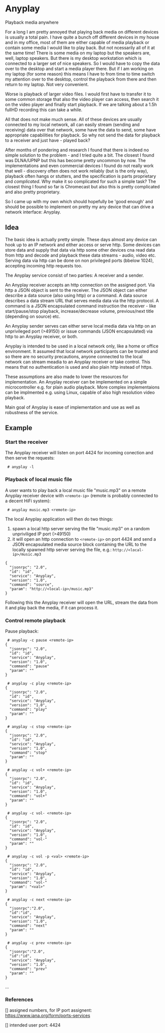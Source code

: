 # Anyplay
Playback media anywhere

For a long I am pretty annoyed that playing back media on different devices
is usually a total pain. I have quite a bunch off different devices in my
house and in my office, most of them are either capable of media playback or
contain some media I would like to play back. But not ncessarily all of it
at the same time! There is some media on my laptop but the speakers are,
well, laptop speakers. But there is my desktop workstation which is
connected to a larger set of nice speakers. So I would have to copy the data
over to the desktop and start a media player there. But if I am working on
my laptop (for some reason) this means I have to from time to time switch my
attention over to the desktop, control the playback from there and then
return to my laptop. Not very convenient.

Worse is playback of larger video files. I would first have to transfer it
to some common storage that also the video player can access, then search it
on the video player and finally start playback. If we are talking about a 1.5h
fullHD recording this can take a while.

All that does not make much sense. All of these devices are usually
connected to my local network, all can easily stream (sending and receiving)
data over that network, some have the data to send, some have appropriate
capabilities for playback. So why not send the data for playback to a
receiver and just have - played back?

After months of pondering and research I found that there is indeed no
simple solution to the problem - and I tried quite a bit. The closest I
found was DLNA/UPNP but this has become pretty uncommon by now. The
implementations and even commercial devices I found do not really work that
well - discovery often does not work reliably (but is the only way),
playback often hangs or stutters, and the specification is parts proprietary
and *complicated*. Why make it so complicated for such a simple task? The
closest thing I found so far is Chromecast but also this is pretty
complicated and also pretty proprietary.

So I came up with my own which should hopefully be 'good enough' and should
be possible to implement on pretty my any device that can drive a network
interface: Anyplay.

## Idea
The basic idea is actually pretty simple. These days almost any device can
hook up to an IP network and either access or serve http. Some devices can
store data and supply that data via http some other devices cna read data
from http and decode and playback these data streams - audio, video etc.
Serving data via http can be done on non privileged ports (bbelow 1024),
accepting incoming http requests too.

The Anyplay service consist of two parties: A receiver and a sender.

An Anyplay receiver accepts an http connection on the assigned port. Via
http a JSON object is sent to the receiver. The JSON object can either
describe a data source (also using http) or a command. A data source
describes a data stream URL that serves media data via the http protocol. A
command is a JSON encapsulated command instruction the receiver - like
start/pause/stop playback, increase/decrease volume, previous/next title
(depending on source) etc.

An Anyplay sender serves can either serve local media data via http on an
unprivileged port (>49150) or issue commands (JSON encapsulated) via http
to an Anyplay receiver, or both.

Anyplay is intended to be used in a local network only, like a home or
office environment. It assumed that local network participants can be
trusted and so there are no security precautions, anyone connected to the
local network can stream meadia to an Anyplay receiver or take control. This
means that no authentication is used and also plain http instead of https.

These assumptions are also made to lower the resources for implementation.
An Anyplay receiver can be implemented on a simple microcontroller e.g. for
plain audio playback. More complex implementaions can be implmented e.g.
using Linux, capable of also high resolution video playback.

Main goal of Anyplay is ease of implementation and use as well as robustness
of the service.


## Example
### Start the receiver
The Anyplay receiver will listen on port 4424 for incoming conection and
then serve the requests:
```
 # anyplay -l
```

### Playback of local music file
A user wants to play back a local music file "music.mp3" on a remote Anyplay
receiver device with `<remote-ip>` (remote is probably connected to a decent
HiFi system):
```
 # anyplay music.mp3 <remote-ip>
```
The local Anyplay application will then do two things:
1. spawn a local http server serving the file "music.mp3" on a random
unpriviliged IP port (>49150)
2. it will open an http connection to `<remote-ip>` on port 4424 and send a
JSON encapsulated media source block containing the URL to the locally
spawned http server serving the file, e.g.:
  `http://<local-ip>/music.mp3`

```
{
  "jsonrpc": "2.0",
  "id": "id",
  "service": "Anyplay",
  "version": "1.0",
  "command": "source",
  "param": "http://<local-ip>/music.mp3"
}
```

Following this the Anyplay receiver will open the URL, stream the data from
it and play back the media, if it can process it.

### Control remote playback

Pause playback:
```
 # anyplay -c pause <remote-ip>
{
  "jsonrpc": "2.0",
  "id": "id",
  "service": "Anyplay",
  "version": "1.0",
  "command": "pause"
  "param": ""
}
```

```
 # anyplay -c play <remote-ip>
{
  "jsonrpc": "2.0",
  "id": "id",
  "service": "Anyplay",
  "version": "1.0",
  "command": "play"
  "param": ""
}
```

```
 # anyplay -c stop <remote-ip>
{
  "jsonrpc": "2.0",
  "id": "id",
  "service": "Anyplay",
  "version": "1.0",
  "command": "stop"
  "param": ""
}
```

```
 # anyplay -c vol+ <remote-ip>
{
  "jsonrpc": "2.0",
  "id": "id",
  "service": "Anyplay",
  "version": "1.0",
  "command": "vol+"
  "param": ""
}
```

```
 # anyplay -c vol- <remote-ip>
{
  "jsonrpc": "2.0",
  "id": "id",
  "service": "Anyplay",
  "version": "1.0",
  "command": "vol-"
  "param": ""
}
```

```
 # anyplay -c vol -p <val> <remote-ip>
{
  "jsonrpc": "2.0",
  "id": "id",
  "service": "Anyplay",
  "version": "1.0",
  "command": "vol-"
  "param": "<val>"
}
```

```
 # anyplay -c next <remote-ip>
{
  "jsonrpc":"2.0",
  "id":"id",
  "service": "Anyplay",
  "version": "1.0",
  "command": "next"
  "param": ""
}
```

```
 # anyplay -c prev <remote-ip>
{
  "jsonrpc":"2.0",
  "id":"id",
  "service": "Anyplay",
  "version": "1.0",
  "command": "prev"
  "param": ""
}
```
 ...




### References

[] assigned numbers, for IP port assignent:
https://www.iana.org/form/ports-services

[] intended user port:
4424

